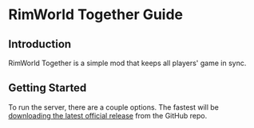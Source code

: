 # RimWorld Together Guide

## Introduction

RimWorld Together is a simple mod that keeps all players' game in sync.


## Getting Started

To run the server, there are a couple options. The fastest will be [downloading the latest official release](https://github.com/RimworldTogether/Rimworld-Together/releases) from the GitHub repo.


